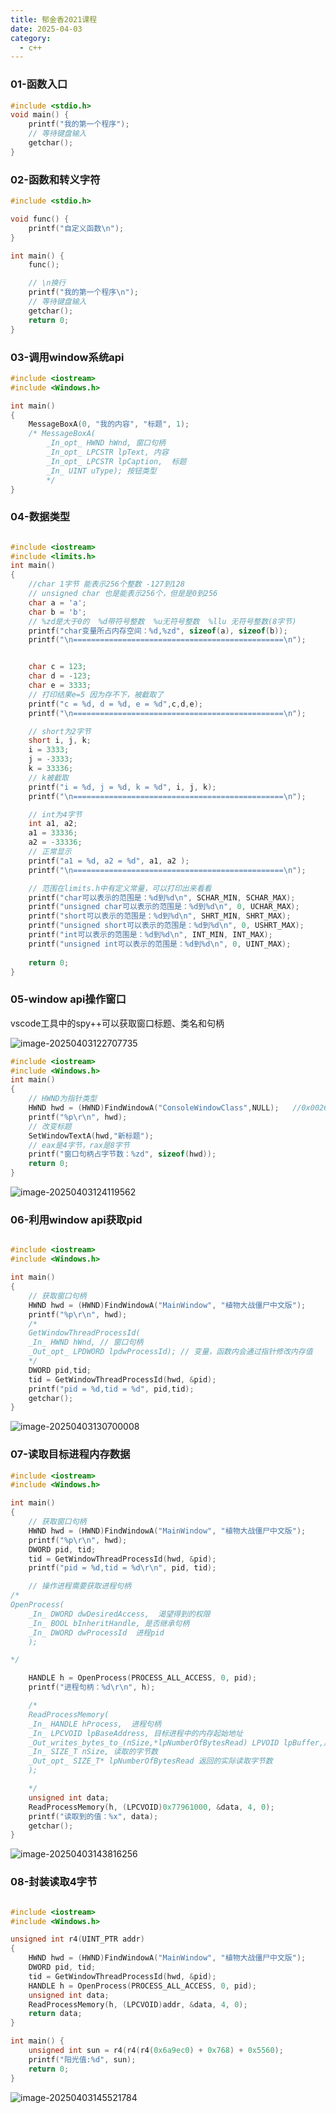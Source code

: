 ```yaml
---
title: 郁金香2021课程
date: 2025-04-03
category:
  - c++
---
```


### 01-函数入口

```c++
#include <stdio.h>
void main() {
	printf("我的第一个程序");
	// 等待键盘输入
	getchar();
}
```

### 02-函数和转义字符

```c++
#include <stdio.h>

void func() {
	printf("自定义函数\n");
}

int main() {
	func();

	// \n换行
	printf("我的第一个程序\n");
	// 等待键盘输入
	getchar();
	return 0;
}


```

### 03-调用window系统api

```c++
#include <iostream>
#include <Windows.h>

int main()
{
	MessageBoxA(0, "我的内容", "标题", 1);
	/* MessageBoxA(
		_In_opt_ HWND hWnd, 窗口句柄
		_In_opt_ LPCSTR lpText, 内容
		_In_opt_ LPCSTR lpCaption,  标题
		_In_ UINT uType); 按钮类型
		*/
}


```

### 04-数据类型

```c++

#include <iostream>
#include <limits.h>
int main()
{
	//char 1字节 能表示256个整数 -127到128
	// unsigned char 也是能表示256个，但是是0到256
	char a = 'a';   
	char b = 'b';  
	// %zd是大于0的  %d带符号整数  %u无符号整数  %llu 无符号整数(8字节)
	printf("char变量所占内存空间：%d,%zd", sizeof(a), sizeof(b));
	printf("\n===============================================\n");


	char c = 123;
	char d = -123;
	char e = 3333;
	// 打印结果e=5 因为存不下，被截取了
	printf("c = %d, d = %d, e = %d",c,d,e);
	printf("\n===============================================\n");

	// short为2字节
	short i, j, k;
	i = 3333;
	j = -3333;
	k = 33336;
	// k被截取
	printf("i = %d, j = %d, k = %d", i, j, k);
	printf("\n===============================================\n");

	// int为4字节
	int a1, a2;
	a1 = 33336;
	a2 = -33336;
	// 正常显示
	printf("a1 = %d, a2 = %d", a1, a2 );
	printf("\n===============================================\n");

	// 范围在limits.h中有定义常量，可以打印出来看看
	printf("char可以表示的范围是：%d到%d\n", SCHAR_MIN, SCHAR_MAX);
	printf("unsigned char可以表示的范围是：%d到%d\n", 0, UCHAR_MAX);
	printf("short可以表示的范围是：%d到%d\n", SHRT_MIN, SHRT_MAX);
	printf("unsigned short可以表示的范围是：%d到%d\n", 0, USHRT_MAX);
	printf("int可以表示的范围是：%d到%d\n", INT_MIN, INT_MAX);
	printf("unsigned int可以表示的范围是：%d到%d\n", 0, UINT_MAX);
	
	return 0;
}


```

### 05-window api操作窗口

vscode工具中的spy++可以获取窗口标题、类名和句柄

![image-20250403122707735](http://www.iocaop.com/images/2025-04/20250403122707781.png)

```c++
#include <iostream>
#include <Windows.h>
int main()
{
	// HWND为指针类型
	HWND hwd = (HWND)FindWindowA("ConsoleWindowClass",NULL);   //0x00261394;
	printf("%p\r\n", hwd);
	// 改变标题
	SetWindowTextA(hwd,"新标题");
	// eax是4字节，rax是8字节
	printf("窗口句柄占字节数：%zd", sizeof(hwd));
	return 0;
}

```

![image-20250403124119562](http://www.iocaop.com/images/2025-04/20250403124119613.png)

### 06-利用window api获取pid

```c++

#include <iostream>
#include <Windows.h>

int main()
{
	// 获取窗口句柄
	HWND hwd = (HWND)FindWindowA("MainWindow", "植物大战僵尸中文版"); 
	printf("%p\r\n", hwd);
	/*
	GetWindowThreadProcessId(
	_In_ HWND hWnd, // 窗口句柄
	_Out_opt_ LPDWORD lpdwProcessId); // 变量，函数内会通过指针修改内存值
	*/
	DWORD pid,tid;
	tid = GetWindowThreadProcessId(hwd, &pid);
	printf("pid = %d,tid = %d", pid,tid);
	getchar();
}

```



![image-20250403130700008](http://www.iocaop.com/images/2025-04/20250403130700049.png)

### 07-读取目标进程内存数据

```c++
#include <iostream>
#include <Windows.h>

int main()
{
	// 获取窗口句柄
	HWND hwd = (HWND)FindWindowA("MainWindow", "植物大战僵尸中文版");
	printf("%p\r\n", hwd);
	DWORD pid, tid;
	tid = GetWindowThreadProcessId(hwd, &pid);
	printf("pid = %d,tid = %d\r\n", pid, tid);

	// 操作进程需要获取进程句柄
/*
OpenProcess(
	_In_ DWORD dwDesiredAccess,  渴望得到的权限
	_In_ BOOL bInheritHandle, 是否继承句柄
	_In_ DWORD dwProcessId  进程pid
	);

*/

	HANDLE h = OpenProcess(PROCESS_ALL_ACCESS, 0, pid);
	printf("进程句柄：%d\r\n", h);

	/*
	ReadProcessMemory(
    _In_ HANDLE hProcess,  进程句柄
    _In_ LPCVOID lpBaseAddress, 目标进程中的内存起始地址
    _Out_writes_bytes_to_(nSize,*lpNumberOfBytesRead) LPVOID lpBuffer,用于存放数据的地址，先传入后，会被修改
    _In_ SIZE_T nSize, 读取的字节数
    _Out_opt_ SIZE_T* lpNumberOfBytesRead 返回的实际读取字节数
    );

	*/
	unsigned int data;
	ReadProcessMemory(h, (LPCVOID)0x77961000, &data, 4, 0);
	printf("读取到的值：%x", data);
	getchar();
}
```

![image-20250403143816256](http://www.iocaop.com/images/2025-04/20250403143816309.png)

### 08-封装读取4字节

```c++

#include <iostream>
#include <Windows.h>

unsigned int r4(UINT_PTR addr)
{
	HWND hwd = (HWND)FindWindowA("MainWindow", "植物大战僵尸中文版");
	DWORD pid, tid;
	tid = GetWindowThreadProcessId(hwd, &pid);
	HANDLE h = OpenProcess(PROCESS_ALL_ACCESS, 0, pid);
	unsigned int data;
	ReadProcessMemory(h, (LPCVOID)addr, &data, 4, 0);
	return data;
}

int main() {
	unsigned int sun = r4(r4(r4(0x6a9ec0) + 0x768) + 0x5560);
	printf("阳光值:%d", sun);
	return 0;
}
```



![image-20250403145521784](http://www.iocaop.com/images/2025-04/20250403145521842.png)